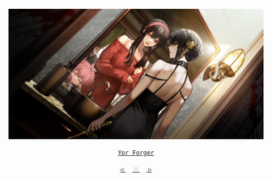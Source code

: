 <div align="center">

 

 [![@ikx7a](https://github.com/ikx7a/Waifu/blob/main/Resources/Yor%20Forger.jpg)](https://github.com/ikx7a)


  <a href="https://anilist.co/character/138102/Yor-Forger"> `Yor Forger` </a>




<a href=""> `◁` </a>ㅤ<a href="https://github.com/ikx7a/Waifu"> `♡` </a>ㅤ<a href=""> `▷` </a>

</div>
